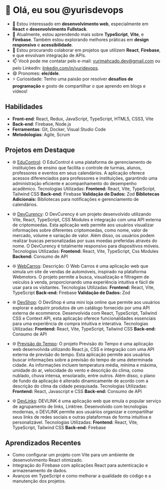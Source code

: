 # 👋 Olá, eu sou @yurisdevops  

- 👀 Estou interessado em **desenvolvimento web**, especialmente em **React** e **desenvolvimento Fullstack**.  
- 🌱 Atualmente, estou aprendendo mais sobre **TypeScript**, **Vite**, e **Firebase**. Também estou explorando melhores práticas em **design responsivo** e **acessibilidade**.  
- 💞️ Estou procurando colaborar em projetos que utilizem **React**, **Firebase**, e que envolvam integração de APIs.  
- 📫 Você pode me contatar pelo e-mail: [yurimahcado.dev@gmail.com](yurimahcado.dev@gmail.com) ou pelo LinkedIn: [linkedin.com/in/yuridevops](https://www.linkedin.com/in/yuridevops/).  
- 😄 Pronomes: **ele/dele**.  
- ⚡ Curiosidade: Tenho uma paixão por resolver **desafios de programação** e gosto de compartilhar o que aprendo em blogs e vídeos!  

## Habilidades  

- **Front-end**: React, Redux, JavaScript, TypeScript, HTML5, CSS3, Vite  
- **Back-end**: Firebase, Node.js  
- **Ferramentas**: Git, Docker, Visual Studio Code  
- **Metodologias**: Agile, Scrum  

## Projetos em Destaque  

- 🌐 [EduControl](https://educontrol.vercel.app/):  O EduControl é uma plataforma de gerenciamento de instituições de ensino que facilita o controle de turmas, alunos, professores e eventos em seus calendários. A aplicação oferece acessos diferenciados para professores e instituições, garantindo uma administração eficiente e acompanhamento do desempenho acadêmico.
Tecnologias Utilizadas: **Frontend:** React, Vite, TypeScript, Tailwind CSS **Back-end:** Firebase **Validação de Dados:** Zod **Bibliotecas Adicionais:** Bibliotecas para notificações e gerenciamento de calendários.  

- 🌐 [DevCurency](https://cripto-iota.vercel.app/): O DevCurency é um projeto desenvolvido utilizando Vite, React, TypeScript, CSS Modules e integração com uma API externa de criptomoedas. Esta aplicação web permite aos usuários visualizar informações sobre diferentes criptomoedas, como nome, valor de mercado, volume e variação de valor. Além disso, os usuários podem realizar buscas personalizadas por suas moedas preferidas através do nome. O DevCurency é totalmente responsivo para dispositivos móveis.
Tecnologias Utilizadas: **Frontend:** React, Vite, TypeScript, Css Modules **Backend:** Consumo de API

- 🌐 [WebCarros](https://webcarros-beta.vercel.app/): Descrição: O Web Carros é uma aplicação web que simula um site de vendas de automóveis, inspirado na plataforma Webmotors. O projeto permite a busca, visualização e filtragem de veículos à venda, proporcionando uma experiência intuitiva e fácil de usar para os visitantes.
Tecnologias Utilizadas: **Frontend:** React, Vite, TypeScript **Back-end:** Firebase **Validação de Dados:** Zod
 
- 🌐 [DevShop](https://devshop-seven.vercel.app/): O DevShop é uma mini loja online que permite aos usuários explorar e adquirir produtos de um catálogo fornecido por uma API externa de ecommerce. Desenvolvida com React, TypeScript, Tailwind CSS e Context API, esta aplicação oferece funcionalidades essenciais para uma experiência de compra intuitiva e interativa.
 Tecnologias Utilizadas: **Frontend:** React, Vite, TypeScript, Tailwind CSS **Back-end:** Consumo de API 

- 🌐 [Previsão do Tempo](https://react-previsao-tempo.vercel.app/): O projeto Previsão do Tempo é uma aplicação web desenvolvida utilizando React.js, CSS e integração com uma API externa de previsão do tempo. Esta aplicação permite aos usuários buscar informações sobre a previsão do tempo de uma determinada cidade. As informações incluem temperatura média, mínima e máxima, umidade do ar, velocidade do vento e descrição do clima, como nublado, chuva intensa, ensolarado, entre outros. Além disso, o plano de fundo da aplicação é alterado dinamicamente de acordo com a descrição do clima da cidade pesquisada.
 Tecnologias Utilizadas: **Frontend:** React, Javascript e CSS **Back-end:** Consumo de API

- 🌐 [DevLinks](https://devlinks-steel.vercel.app/): DEVLINK é uma aplicação web que emula o popular serviço de agrupamento de links, Linktree. Desenvolvido com tecnologias modernas, o DEVLINK permite aos usuários organizar e compartilhar seus links de redes sociais e outras plataformas de forma intuitiva e personalizável.
 Tecnologias Utilizadas: **Frontend:** React, Vite, TypeScript, Tailwind CSS **Back-end:** Firebase

## Aprendizados Recentes  

- Como configurar um projeto com Vite para um ambiente de desenvolvimento React otimizado.  
- Integração do Firebase com aplicações React para autenticação e armazenamento de dados.  
- Avanços em TypeScript e como melhorar a qualidade do código e a manutenção dos projetos.  

<!---  
yurisdevops/yurisdevops é um ✨ repositório especial ✨ porque seu `README.md` (este arquivo) aparece no seu perfil do GitHub.  
Você pode clicar no link de Visualização para ver as suas alterações.  
--->  

